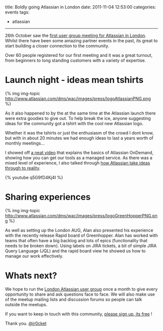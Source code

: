 title: Boldly going Atlassian in London
date: 2011-11-04 12:53:00
categories: events
tags: 
- atlassian
---

26th October saw the [first user group meeting for Atlassian in London](http://www.meetup.com/UK-Atlassian-Community/events/34691492/).  Whilst there have been some amazing partner events in the past, its great to start building a closer connection to the community.

Over 60 people registered for our first meeting and it was a great turnout, from beginners to long standing customers with a variety of expertise.

# Launch night - ideas mean tshirts

{% img img-topic http://www.atlassian.com/dms/wac/images/press/logoAtlassianPNG.png %}

As it also happened to by the at the same time at the Atlassian launch there were extra goodies to give out.  To help break the ice, anyone suggesting ideas for the community got a tshirt with the cool new Atlassian logo.

Whether it was the tshirts or just the enthusiasm of the crowd I dont know, but with in about 20 minutes we had enough ideas to last a years worth of monthly meetings...

I showed off [a neat video](http://www.youtube.com/watch?v=q5G9fD4Kj4I) that explains the basics of Atlassian OnDemand, showing how you can get our tools as a managed service.  As there was a mixed level of experience, I also talked through [how Atlassian take ideas through to reality](http://www.atlassian.com/how-it-works).

{% youtube q5G9fD4Kj4I %}

# Sharing experiences

{% img img-topic http://www.atlassian.com/dms/wac/images/press/logoGreenHopperPNG.png %}

As well as setting up the London AUG, Alan also presented his experience with the recently release Rapid board of Greenhopper.  Alan has worked with teams that often have a big backlog and lots of epics (functionality that needs to be broken down).  Using labels on JIRA tickets, a bit of simple JIRA Query Language (JQL) and the rapid board view he showed us how to manage our work effectively.

# Whats next?

We hope to run the [London Atlassian user group](http://www.meetup.com/UK-Atlassian-Community/) once a month to give every opportunity to share and ask questions face to face.  We will also make use of the meetup mailing lists and discussion forums so people can talk outside the meetups.

If you want to keep in touch with this community, [please sign up, its free](http://www.meetup.com/UK-Atlassian-Community/) !

Thank you.
[@jr0cket](https://twitter.com/jr0cket)

